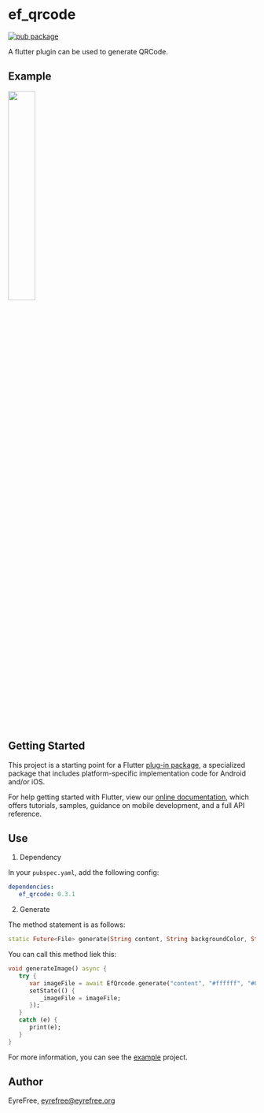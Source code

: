 # ef_qrcode

[![pub package](https://img.shields.io/pub/v/ef_qrcode.svg)](https://pub.dartlang.org/packages/ef_qrcode)

A flutter plugin can be used to generate QRCode.

## Example

<img src="https://raw.githubusercontent.com/efpub/ef_qrcode/master/example/example.jpg" width="33%"/>

## Getting Started

This project is a starting point for a Flutter [plug-in package](https://flutter.io/developing-packages/), a specialized package that includes platform-specific implementation code for Android and/or iOS.

For help getting started with Flutter, view our [online documentation](https://flutter.io/docs), which offers tutorials, samples, guidance on mobile development, and a full API reference.

## Use

1. Dependency

In your `pubspec.yaml`, add the following config:

```yaml
dependencies:
   ef_qrcode: 0.3.1
```

2. Generate

The method statement is as follows:

```dart
static Future<File> generate(String content, String backgroundColor, String foregroundColor)
```

You can call this method liek this:

```dart
void generateImage() async {
   try {
      var imageFile = await EfQrcode.generate("content", "#ffffff", "#000000");
      setState(() {
         _imageFile = imageFile;
      });
   }
   catch (e) {
      print(e);
   }
}
```

For more information, you can see the [example](https://github.com/EFPub/ef_qrcode/blob/master/example/lib/main.dart) project.

## Author

EyreFree, eyrefree@eyrefree.org

